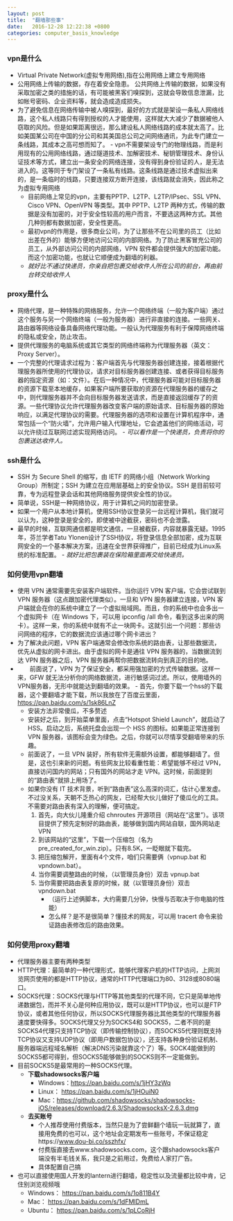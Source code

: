 ```yaml
---
layout: post
title:  "翻墙那些事"
date:   2016-12-28 12:22:38 +0800
categories: computer_basis_knowledge
---
```



### vpn是什么
 - Virtual Private Network(虚拟专用网络),指在公用网络上建立专用网络
  - 公用网络上传输的数据，存在着安全隐患。 公共网络上传输的数据，如果没有采取加密之类的措施的话，有可能被黑客们嗅探到，这就会导致信息泄漏，比如帐号密码、企业资料等，就会造成造成损失。
   - 为了避免信息在网络传输中被人嗅探到，最好的方式就是架设一条私人网络线路，这个私人线路只有得到授权的人才能使用，这样就大大减少了数据被他人窃取的风险。但是如果距离很远，那么建设私人网络线路的成本就太高了。比如美国某公司在中国的分公司和其美国总公司之间网络通讯，为此专门建立一条线路，其成本之高可想而知了。
    - vpn不需要架设专门的物理线路，而是利用现有的公用网络线路，通过隧道技术、加解密技术、秘钥管理技术、身份认证技术等方式，建立出一条安全的网络连接，没有得到身份验证的人，是无法进入的。这等同于专门架设了一条私有线路。这条线路是通过技术虚拟出来的，是一条临时的线路，只要连接双方断开连接，该线路就会消失，因此称之为虚拟专用网络
     - 目前网络上常见的vpn，主要有PPTP、L2TP、L2TP/IPsec、SSL VPN、Cisco VPN、OpenVPN 等类型。其中 PPTP、L2TP 两种方式，传输的数据是没有加密的，对于安全性较高的用户而言，不要选这两种方式。其他几种则都有数据加密，安全性更高。
      - 最初vpn的作用是，很多商业公司，为了让那些不在公司里的员工（比如出差在外的）能够方便地访问公司的内部网络。为了防止黑客冒充公司的员工，从外部访问公司的内部网络，VPN 软件都会提供强大的加密功能。而这个加密功能，也就让它顺便成为翻墙的利器。
       -  *就好比不通过快递员，你亲自把包裹交给收件人所在公司的前台，再由前台转交给收件人*

### **proxy是什么**
 - 网络代理，是一种特殊的网络服务，允许一个网络终端（一般为客户端）通过这个服务与另一个网络终端（一般为服务器）进行非直接的连接。一些网关、路由器等网络设备具备网络代理功能。一般认为代理服务有利于保障网络终端的隐私或安全，防止攻击。
  - 提供代理服务的电脑系统或其它类型的网络终端称为代理服务器（英文：Proxy Server）。
   - 一个完整的代理请求过程为：客户端首先与代理服务器创建连接，接着根据代理服务器所使用的代理协议，请求对目标服务器创建连接、或者获得目标服务器的指定资源（如：文件）。在后一种情况中，代理服务器可能对目标服务器的资源下载至本地缓存，如果客户端所要获取的资源在代理服务器的缓存之中，则代理服务器并不会向目标服务器发送请求，而是直接返回缓存了的资源。一些代理协议允许代理服务器改变客户端的原始请求、目标服务器的原始响应，以满足代理协议的需要。代理服务器的选项和设置在计算机程序中，通常包括一个“防火墙”，允许用户输入代理地址，它会遮盖他们的网络活动，可以允许绕过互联网过滤实现网络访问。
    - *可以看作是一个快递员，负责将你的包裹送达收件人。*

### ssh是什么
 - SSH 为 Secure Shell 的缩写，由 IETF 的网络小组（Network Working Group）所制定；SSH 为建立在应用层基础上的安全协议。SSH 是目前较可靠，专为远程登录会话和其他网络服务提供安全性的协议。
  - 简单说，SSH是一种网络协议，用于计算机之间的加密登录。
   - 如果一个用户从本地计算机，使用SSH协议登录另一台远程计算机，我们就可以认为，这种登录是安全的，即使被中途截获，密码也不会泄露。
   - 最早的时候，互联网通信都是明文通信，一旦被截获，内容就暴露无疑。1995年，芬兰学者Tatu Ylonen设计了SSH协议，将登录信息全部加密，成为互联网安全的一个基本解决方案，迅速在全世界获得推广，目前已经成为Linux系统的标准配置。
    - *就好比把包裹装在保险箱里面再交给快递员。*

### 如何使用vpn翻墙
 - 使用 VPN 通常需要先安装客户端软件。当你运行 VPN 客户端，它会尝试联到 VPN 服务器（这点跟加密代理类似）。一旦和 VPN 服务器建立连接，VPN 客户端就会在你的系统中建立了一个虚拟局域网。而且，你的系统中也会多出一个虚拟网卡（在 Windows 下，可以用 ipconfig /all 命令，看到这多出来的网卡）。这样一来，你的系统中就有不止一块网卡。这就引出一个问题：那些访问网络的程序，它的数据流应该通过哪个网卡进出？
  - 为了解决此问题，VPN 客户端通常会修改你系统的路由表，让那些数据流，优先从虚拟的网卡进出。由于虚拟的网卡是通往 VPN 服务器的，当数据流到达 VPN 服务器之后，VPN 服务器再帮你把数据流转向到真正的目的地。
   - 　　前面说了，VPN 为了保证安全，都采用强加密的方式传输数据。这样一来，GFW 就无法分析你的网络数据流，进行敏感词过滤。所以，使用墙外的VPN服务器，无形中就能达到翻墙的效果。
    - 首先，你要下载一个hss的下载器，这个要翻墙才能下载，所以我放在了百度云里面，https://pan.baidu.com/s/1sk86LnZ  
     - 安装方法非常傻瓜，不多赘述
      - 安装好之后，到开始菜单里面，点击“Hotspot Shield Launch”，就启动了 HSS。启动之后，系统托盘会出现一个 HSS 的图标。如果能正常连接到 VPN 服务器，该图标会变为绿色。之后，你就可以尽情享受翻墙带来的乐趣。
       - 前面说了，一旦 VPN 装好，所有软件无需额外设置，都能够翻墙了。但是，这也引来新的问题。有些网友比较看重性能：希望能够不经过 VPN，直接访问国内的网站；只有国外的网站才走 VPN。这时候，前面提到的“路由表”就排上用场了。
        - 如果你没有 IT 技术背景，听到“路由表”这么高深的词汇，估计心里发虚。不过没关系，天朝不乏热心的网友，已经帮大伙儿做好了傻瓜化的工具。不需要对路由表有深入的理解，便可搞定。
            1. 首先，向大伙儿隆重介绍 chnroutes 开源项目（网站在“这里”）。该项目提供了预先定制好的路由表，能够做到国内网站自联，国外网站走VPN
            2. 到该网站的“这里”，下载一个压缩包（名为 pre_created_for_win.zip）。只有8.5K，一眨眼就下载完。
            3. 把压缩包解开，里面有4个文件，咱们只需要俩（vpnup.bat 和 vpndown.bat）。
            4. 当你需要调整路由的时候，（以管理员身份）双击 vpnup.bat
            5. 当你需要把路由表复原的时候，就（以管理员身份）双击 vpndown.bat
                - （运行上述俩脚本，大约需要几分钟，快慢与否取决于你电脑的性能）
                - 怎么样？是不是很简单？懂技术的网友，可以用 tracert 命令来验证路由表修改后的路由效果。

### 如何使用proxy翻墙

- 代理服务器主要有两种类型
- HTTP代理：最简单的一种代理形式，能够代理客户机的HTTP访问，上网浏览网页使用的都是HTTP协议，通常的HTTP代理端口为80、3128或8080端口。
- SOCKS代理：SOCKS代理与HTTP等其他类型的代理不同，它只是简单地传递数据包，而并不关心是何种应用协议，既可以是HTTP协议，也可以是FTP协议，或者其他任何协议，所以SOCKS代理服务器比其他类型的代理服务器速度要快得多。SOCKS代理又分为SOCKS4和 SOCKS5，二者不同的是SOCKS4代理只支持TCP协议（即传输控制协议），而SOCKS5代理则既支持TCP协议又支持UDP协议（即用户数据包协议），还支持各种身份验证机制、服务器端远程域名解析（解决DNS污染就靠这个了）等。SOCK4能做到的SOCKS5都可得到，但SOCKS5能够做到的SOCKS则不一定能做到。
- 目前SOCKS5是最常用的一种SOCKS代理。
    - **下载shadowsocks客户端**
        - Windows：https://pan.baidu.com/s/1jHY3zWq
        - Linux：   https://pan.baidu.com/s/1jHOuiN0
        - Mac：https://github.com/shadowsocks/shadowsocks-iOS/releases/download/2.6.3/ShadowsocksX-2.6.3.dmg
    - **去买账号**
        - 个人推荐使用付费版本，当然只是为了尝鲜翻个墙玩一玩就算了，直接用免费的也可以，这个地址会定期发布一些账号，不保证稳定https://www.dou-bi.co/sszhfx/
        - 付费版直接去www.shadowsocks.com，这个跟shadowsocks客户端没有半毛钱关系，我只是之前用过，免费给人家打广告。
        - 具体配置自己搞
- 也可以直接使用国人开发的lantern进行翻墙，稳定性以及流量都比较中肯，记住别浏览视频哦
    - Windows： https://pan.baidu.com/s/1o811B4Y
    - Mac：     https://pan.baidu.com/s/1dFMIDmL
    - Ubuntu：  https://pan.baidu.com/s/1pLCoRjH
